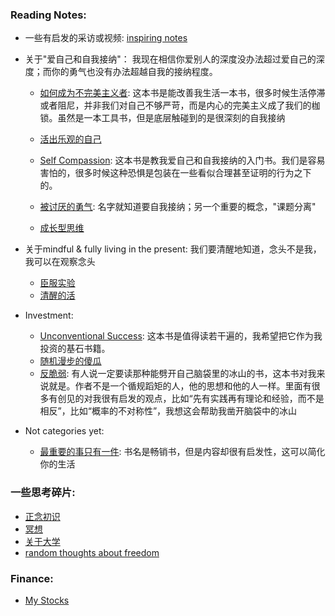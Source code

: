 
### Reading Notes:
* 一些有启发的采访或视频: [inspiring notes](articles/inspirings.md)

* 关于"爱自己和自我接纳"：
    我现在相信你爱别人的深度没办法超过爱自己的深度；而你的勇气也没有办法超越自我的接纳程度。
  * [如何成为不完美主义者](books/imperfectism.md): 这本书是能改善我生活一本书，很多时候生活停滞或者阻尼，并非我们对自己不够严苛，而是内心的完美主义成了我们的枷锁。虽然是一本工具书，但是底层触碰到的是很深刻的自我接纳	
  * [活出乐观的自己](books/learned_optimistism.md)

  * [Self Compassion](): 这本书是教我爱自己和自我接纳的入门书。我们是容易害怕的，很多时候这种恐惧是包装在一些看似合理甚至证明的行为之下的。
  * [被讨厌的勇气](books/courage.md): 名字就知道要自我接纳；另一个重要的概念，"课题分离"
  * [成长型思维]()
	
* 关于mindful & fully living in the present:
我们要清醒地知道，念头不是我，我可以在观察念头
  * [臣服实验]()
  * [清醒的活]()

* Investment:
  * [Unconventional Success](books/unconventional_success.md): 这本书是值得读若干遍的，我希望把它作为我投资的基石书籍。 
  * [随机漫步的傻瓜]()
  * [反脆弱](books/anti_fragile.md): 有人说一定要读那种能劈开自己脑袋里的冰山的书，这本书对我来说就是。作者不是一个循规蹈矩的人，他的思想和他的人一样。里面有很多有创见的对我很有启发的观点，比如“先有实践再有理论和经验，而不是相反”，比如“概率的不对称性”，我想这会帮助我凿开脑袋中的冰山 

* Not categories yet:
  * [最重要的事只有一件](books/the_one_thing.md): 书名是畅销书，但是内容却很有启发性，这可以简化你的生活  
  
### 一些思考碎片:
* [正念初识](articles/mindful_into.md)
* [冥想](articles/lean_and_meditation.md)
* [关于大学](articles/my_college.md)
* [random thoughts about freedom](articles/about_freedom.md) 

### Finance:
* [My Stocks](articles/my_stocks.md)


